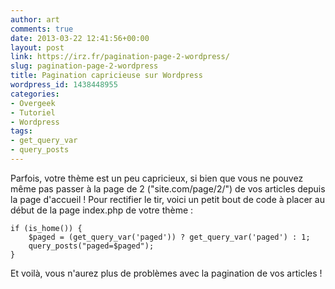 ```yaml
---
author: art
comments: true
date: 2013-03-22 12:41:56+00:00
layout: post
link: https://irz.fr/pagination-page-2-wordpress/
slug: pagination-page-2-wordpress
title: Pagination capricieuse sur Wordpress
wordpress_id: 1438448955
categories:
- Overgeek
- Tutoriel
- Wordpress
tags:
- get_query_var
- query_posts
---
```


Parfois, votre thème est un peu capricieux, si bien que vous ne pouvez même pas passer à la page de 2 ("site.com/page/2/") de vos articles depuis la page d'accueil ! Pour rectifier le tir, voici un petit bout de code à placer au début de la page index.php de votre thème :

    
    if (is_home()) {
    	$paged = (get_query_var('paged')) ? get_query_var('paged') : 1;
    	query_posts("paged=$paged");
    }



Et voilà, vous n'aurez plus de problèmes avec la pagination de vos articles !
